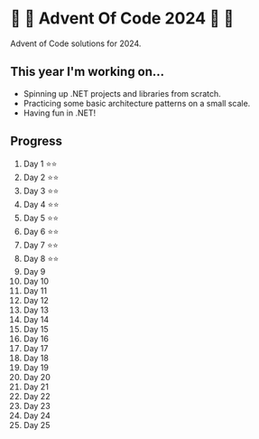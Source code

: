 # 🎁 🎄 Advent Of Code 2024 🎄 🎁

Advent of Code solutions for 2024.

## This year I'm working on...

- Spinning up .NET projects and libraries from scratch.
- Practicing some basic architecture patterns on a small scale.
- Having fun in .NET!

## Progress

1. Day 1 ⭐⭐
2. Day 2 ⭐⭐
3. Day 3 ⭐⭐
4. Day 4 ⭐⭐
5. Day 5 ⭐⭐
6. Day 6 ⭐⭐
7. Day 7 ⭐⭐
8. Day 8 ⭐⭐
9. Day 9
10. Day 10
11. Day 11
12. Day 12
13. Day 13
14. Day 14
15. Day 15
16. Day 16
17. Day 17
18. Day 18
19. Day 19
20. Day 20
21. Day 21
22. Day 22
23. Day 23
24. Day 24
25. Day 25
